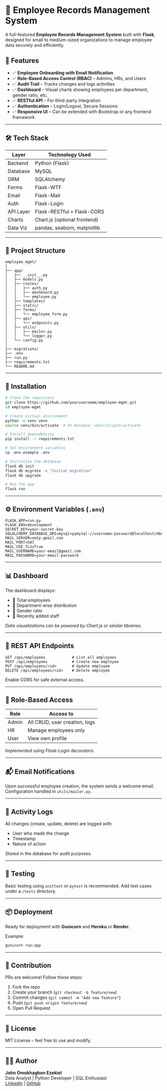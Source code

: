 # 🧾 Employee Records Management System

A full-featured **Employee Records Management System** built with **Flask**, designed for small to medium-sized organizations to manage employee data securely and efficiently.

## 🚀 Features

- ✅ **Employee Onboarding with Email Notification**
- ✅ **Role-Based Access Control (RBAC)** – Admins, HRs, and Users
- ✅ **Audit Trail** – Tracks changes and logs activities
- ✅ **Dashboard** – Visual charts showing employees per department, gender ratio, etc.
- ✅ **RESTful API** – For third-party integration
- ✅ **Authentication** – Login/Logout, Secure Sessions
- ✅ **Responsive UI** – Can be extended with Bootstrap or any frontend framework

---

## 🛠️ Tech Stack

| Layer        | Technology Used              |
|--------------|------------------------------|
| Backend      | Python (Flask)               |
| Database     | MySQL          |
| ORM          | SQLAlchemy                   |
| Forms        | Flask-WTF                    |
| Email        | Flask-Mail                   |
| Auth         | Flask-Login                  |
| API Layer    | Flask-RESTful + Flask-CORS   |
| Charts       | Chart.js (optional frontend) |
| Data Viz     | pandas, seaborn, matplotlib  |

---

## 📁 Project Structure

```
employee_mgmt/
│
├── app/
│   ├── __init__.py
│   ├── models.py
│   ├── routes/
│   │   ├── auth.py
│   │   ├── dashboard.py
│   │   └── employee.py
│   ├── templates/
│   ├── static/
│   ├── forms/
│   │   └── employee_form.py
│   ├── api/
│   │   └── endpoints.py
│   ├── utils/
│   │   ├── mailer.py
│   │   └── logger.py
│   └── config.py
│
├── migrations/
├── .env
├── run.py
├── requirements.txt
└── README.md
```

---

## 🔧 Installation

```bash
# Clone the repository
git clone https://github.com/yourusername/employee-mgmt.git
cd employee-mgmt

# Create virtual environment
python -m venv venv
source venv/bin/activate  # On Windows: venv\Scripts\activate

# Install dependencies
pip install -r requirements.txt

# Set environment variables
cp .env.example .env

# Initialize the database
flask db init
flask db migrate -m "Initial migration"
flask db upgrade

# Run the app
flask run
```

---

## ⚙️ Environment Variables (`.env`)

```env
FLASK_APP=run.py
FLASK_ENV=development
SECRET_KEY=your-secret-key
SQLALCHEMY_DATABASE_URI=mysql+pymysql://username:password@localhost/dbname
MAIL_SERVER=smtp.gmail.com
MAIL_PORT=587
MAIL_USE_TLS=True
MAIL_USERNAME=your-email@gmail.com
MAIL_PASSWORD=your-email-password
```

---

## 📊 Dashboard

The dashboard displays:

- 📌 Total employees
- 📌 Department-wise distribution
- 📌 Gender ratio
- 📌 Recently added staff

*Data visualizations can be powered by Chart.js or similar libraries.*

---

## 📡 REST API Endpoints

```http
GET /api/employees            # List all employees
POST /api/employees           # Create new employee
PUT /api/employees/<id>       # Update employee
DELETE /api/employees/<id>    # Delete employee
```

Enable CORS for safe external access.

---

## 🔐 Role-Based Access

| Role     | Access to                        |
|----------|----------------------------------|
| Admin    | All CRUD, user creation, logs    |
| HR       | Manage employees only            |
| User     | View own profile                 |

*Implemented using Flask-Login decorators.*

---

## 📬 Email Notifications

Upon successful employee creation, the system sends a welcome email. Configuration handled in `utils/mailer.py`.

---

## 🧾 Activity Logs

All changes (create, update, delete) are logged with:

- User who made the change
- Timestamp
- Nature of action

Stored in the database for audit purposes.

---

## 🧪 Testing

Basic testing using `unittest` or `pytest` is recommended. Add test cases under a `/tests` directory.

---

## 📦 Deployment

Ready for deployment with **Gunicorn** and **Heroku** or **Render**.

Example:

```bash
gunicorn run:app
```

---

## 🤝 Contribution

PRs are welcome! Follow these steps:

1. Fork the repo
2. Create your branch (`git checkout -b feature/new`)
3. Commit changes (`git commit -m "Add new feature"`)
4. Push (`git push origin feature/new`)
5. Open Pull Request

---

## 📄 License

MIT License – feel free to use and modify.

---

## 👨‍💻 Author

**John Omokhagbon Ezekiel**  
Data Analyst | Python Developer | SQL Enthusiast  
[LinkedIn](https://www.linkedin.com/in/john-ezekiel-coren/) | [GitHub](https://github.com/Sirius1616)

